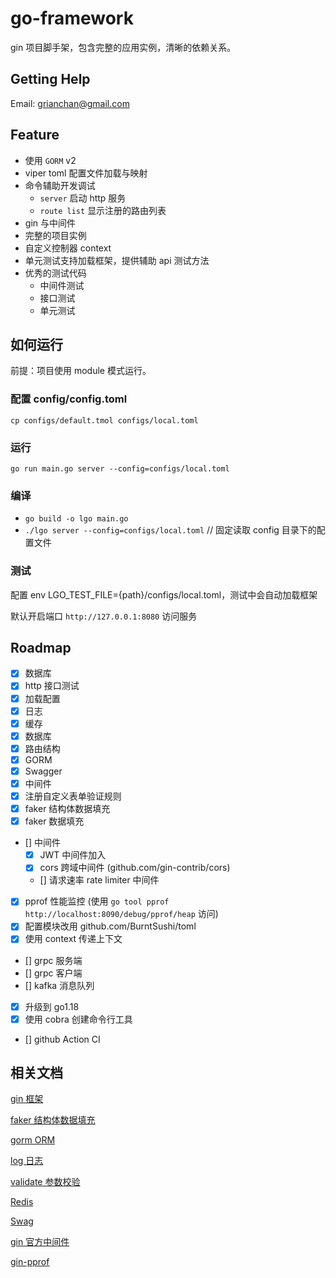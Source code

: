 # go-framework

gin 项目脚手架，包含完整的应用实例，清晰的依赖关系。

## Getting Help

Email: grianchan@gmail.com

## Feature

- 使用 `GORM` v2
- viper toml 配置文件加载与映射
- 命令辅助开发调试
    - `server` 启动 http 服务
    - `route list` 显示注册的路由列表
- gin 与中间件
- 完整的项目实例
- 自定义控制器 context
- 单元测试支持加载框架，提供辅助 api 测试方法
- 优秀的测试代码
  - 中间件测试
  - 接口测试
  - 单元测试

## 如何运行

前提：项目使用 module 模式运行。

### 配置 config/config.toml

```shell script
cp configs/default.tmol configs/local.toml
```

### 运行

```shell script
go run main.go server --config=configs/local.toml
```

### 编译

- `go build -o lgo main.go`
- `./lgo server --config=configs/local.toml` // 固定读取 config 目录下的配置文件

### 测试

配置 env LGO_TEST_FILE={path}/configs/local.toml，测试中会自动加载框架

默认开启端口 `http://127.0.0.1:8080` 访问服务

## Roadmap

- [x] 数据库
- [x] http 接口测试
- [x] 加载配置
- [x] 日志
- [x] 缓存
- [x] 数据库
- [x] 路由结构
- [x] GORM
- [x] Swagger
- [x] 中间件
- [x] 注册自定义表单验证规则
- [x] faker 结构体数据填充
- [x] faker 数据填充
- [] 中间件
    - [x] JWT 中间件加入
    - [x] cors 跨域中间件 (github.com/gin-contrib/cors)
    - [] 请求速率 rate limiter 中间件
- [x] pprof 性能监控 (使用 `go tool pprof http://localhost:8090/debug/pprof/heap` 访问)
- [x] 配置模块改用 github.com/BurntSushi/toml
- [x] 使用 context 传递上下文
- [] grpc 服务端
- [] grpc 客户端
- [] kafka 消息队列
- [x] 升级到 go1.18
- [x] 使用 cobra 创建命令行工具
- [] github Action CI

## 相关文档

[gin 框架](https://github.com/gin-gonic/gin)

[faker 结构体数据填充](https://github.com/bxcodec/faker)

[gorm ORM](https://gorm.io/zh_CN/docs/)

[log 日志](https://github.com/sirupsen/logrus)

[validate 参数校验](https://godoc.org/gopkg.in/go-playground/validator.v9)

[Redis](https://github.com/go-redis/redis)

[Swag](https://github.com/swaggo/swag)

[gin 官方中间件](https://github.com/gin-contrib)

[gin-pprof](https://github.com/gin-contrib/pprof)
